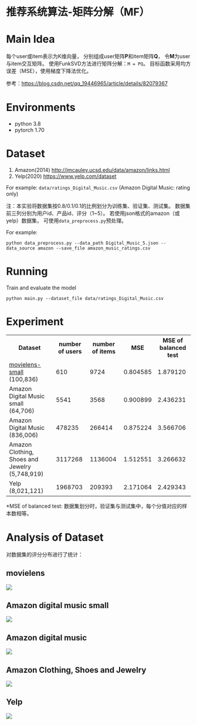 
# 推荐系统算法-矩阵分解（MF）

# Main Idea

每个user或item表示为K维向量，
分别组成user矩阵**P**和item矩阵**Q**，
令**M**为user与item交互矩阵。
使用FunkSVD方法进行矩阵分解：`M = PQ`。
目标函数采用均方误差（MSE），使用梯度下降法优化。

参考：https://blog.csdn.net/qq_19446965/article/details/82079367

# Environments
+ python 3.8
+ pytorch 1.70

# Dataset

1. Amazon(2014) http://jmcauley.ucsd.edu/data/amazon/links.html
2. Yelp(2020) https://www.yelp.com/dataset

For example:
`data/ratings_Digital_Music.csv` (Amazon Digital Music: rating only)

注：本实验将数据集按0.8/0.1/0.1的比例划分为训练集、验证集、测试集。
数据集前三列分别为用户id、产品id、评分（1~5）。
若使用json格式的amazon（或yelp）数据集，
可使用`data_preprocess.py`预处理。

For example:
```shell script
python data_preprocess.py --data_path Digital_Music_5.json --data_source amazon --save_file amazon_music_ratings.csv
```

# Running
Train and evaluate the model
```
python main.py --dataset_file data/ratings_Digital_Music.csv
```

# Experiment
<table align="center">
    <tr>
        <th>Dataset</th>
        <th>number of users</th>
        <th>number of items</th>
        <th>MSE</th>
        <th>MSE of balanced test</th>
    </tr>
    <tr>
        <td><a href="http://files.grouplens.org/datasets/movielens/ml-latest-small.zip">movielens-small</a> (100,836)</td>
        <td>610</td>
        <td>9724</td>
        <td>0.804585</td>
        <td>1.879120</td>
    </tr>
    <tr>
        <td>Amazon Digital Music small (64,706)</td>
        <td>5541</td>
        <td>3568</td>
        <td>0.900899</td>
        <td>2.436231</td>
    </tr>
    <tr>
        <td>Amazon Digital Music (836,006)</td>
        <td>478235</td>
        <td>266414</td>
        <td>0.875224</td>
        <td>3.566706</td>
    </tr>
    <tr>
        <td>Amazon Clothing, Shoes and Jewelry (5,748,919)</td>
        <td>3117268</td>
        <td>1136004</td>
        <td>1.512551</td>
        <td>3.266632</td>
    </tr>
    <tr>
        <td>Yelp (8,021,121)</td>
        <td>1968703</td>
        <td>209393</td>
        <td>2.171064</td>
        <td>2.429343</td>
    </tr>
</table>

*MSE of balanced test: 数据集划分时，验证集与测试集中，每个分值对应的样本数相等。

# Analysis of Dataset

对数据集的评分分布进行了统计：
## movielens
<img src="data/image/movielens.png" align="middle">

## Amazon digital music small
<img src="data/image/amazon_music_5.png" align="middle">

## Amazon digital music
<img src="data/image/amazon_digital_music.png" align="middle">

## Amazon Clothing, Shoes and Jewelry
<img src="data/image/amazon_CSJ.png" align="middle">

## Yelp
<img src="data/image/yelp_rating.png" align="middle">